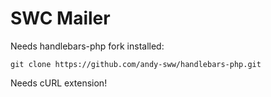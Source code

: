 # SWC Mailer

Needs handlebars-php fork installed: 
``` 
git clone https://github.com/andy-sww/handlebars-php.git 
```
Needs cURL extension!
